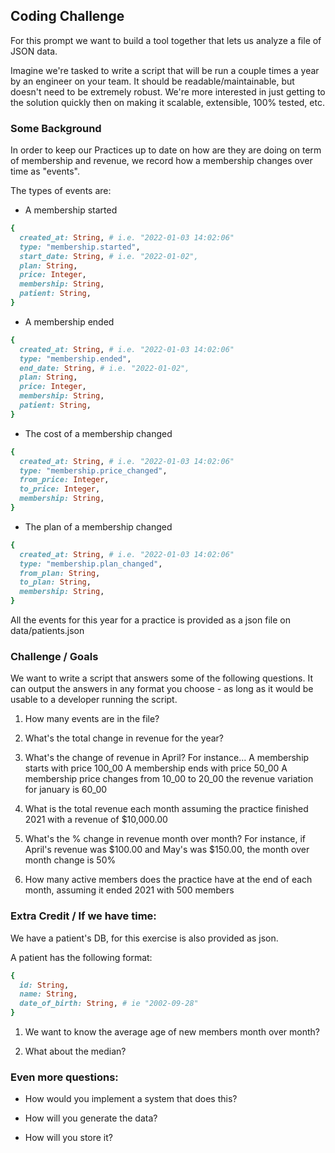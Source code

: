 ## Coding Challenge

For this prompt we want to build a tool together that lets us analyze a file of JSON data.

Imagine we're tasked to write a script that will be run a couple times a year by an engineer on your team. It should be readable/maintainable, but doesn't need to be extremely robust. We're more interested in just getting to the solution quickly then on making it scalable, extensible, 100% tested, etc.

### Some Background
In order to keep our Practices up to date on how are they are doing on term of membership and revenue, we record how a membership changes over time as "events". 

The types of events are:

- A membership started
```ruby
{
  created_at: String, # i.e. "2022-01-03 14:02:06"
  type: "membership.started",
  start_date: String, # i.e. "2022-01-02",
  plan: String,
  price: Integer,
  membership: String,
  patient: String,
}
```

- A membership ended
```ruby
{
  created_at: String, # i.e. "2022-01-03 14:02:06"
  type: "membership.ended",
  end_date: String, # i.e. "2022-01-02",
  plan: String,
  price: Integer,
  membership: String,
  patient: String,
}
```

- The cost of a membership changed
```ruby
{
  created_at: String, # i.e. "2022-01-03 14:02:06"
  type: "membership.price_changed",
  from_price: Integer,
  to_price: Integer,
  membership: String,
}
```

- The plan of a membership changed
```ruby
{
  created_at: String, # i.e. "2022-01-03 14:02:06"
  type: "membership.plan_changed",
  from_plan: String,
  to_plan: String,
  membership: String,
}
```

All the events for this year for a practice is provided as a json file on data/patients.json

### Challenge / Goals

We want to write a script that answers some of the following questions. It can output the answers in any format you choose - as long as it would be usable to a developer running the script.

1. How many events are in the file?
2. What's the total change in revenue for the year?
3. What's the change of revenue in April? For instance...
    A membership starts with price 100_00
    A membership ends with price 50_00
    A membership price changes from 10_00 to 20_00
 the revenue variation for january is 60_00
4.  What is the total revenue each month assuming the practice finished 2021 with a revenue of $10,000.00
5.  What's the % change in revenue month over month? 
    For instance, if April's revenue was $100.00 and May's was $150.00, the month over month change is 50%


6. How many active members does the practice have at the end of each month, assuming it ended 2021 with 500 members


### Extra Credit / If we have time:

We have a patient's DB, for this exercise is also provided as json.

A patient has the following format:
```ruby
{
  id: String,
  name: String,
  date_of_birth: String, # ie "2002-09-28"
}
```

1. We want to know the average age of new members month over month?

2. What about the median?


### Even more questions:

- How would you implement a system that does this?

- How will you generate the data?

- How will you store it?

